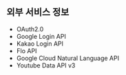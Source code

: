## 외부 서비스 정보
- OAuth2.0
- Google Login API
- Kakao Login API
- Flo API
- Google Cloud Natural Language API
- Youtube Data API v3
